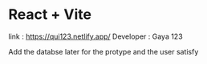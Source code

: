 # React + Vite
link : https://qui123.netlify.app/
Developer : Gaya 123

Add the databse later for the protype and the user satisfy 
